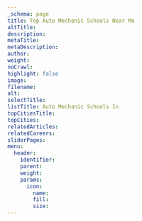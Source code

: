 ```yaml
---
_schema: page
title: Top Auto Mechanic Schools Near Me
altTitle:
description:
metaTitle:
metaDescription:
author:
weight:
noCrawl:
highlight: false
image:
filename:
alt:
selectTitle:
listTitle: Auto Mechanic Schools In
topCitiesTitle:
topCities:
relatedArticles:
relatedCareers:
sliderPages:
menu:
  header:
    identifier:
    parent:
    weight:
    params:
      icon:
        name:
        fill:
        size:
---
```

